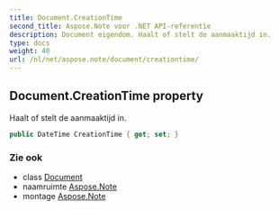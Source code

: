 ```yaml
---
title: Document.CreationTime
second_title: Aspose.Note voor .NET API-referentie
description: Document eigendom. Haalt of stelt de aanmaaktijd in.
type: docs
weight: 40
url: /nl/net/aspose.note/document/creationtime/
---
```

## Document.CreationTime property

Haalt of stelt de aanmaaktijd in.

```csharp
public DateTime CreationTime { get; set; }
```

### Zie ook

* class [Document](../)
* naamruimte [Aspose.Note](../../document/)
* montage [Aspose.Note](../../../)


